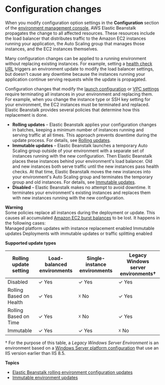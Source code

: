 # Configuration changes<a name="environments-updating"></a>

When you modify configuration option settings in the **Configuration** section of the [environment management console](environments-console.md), AWS Elastic Beanstalk propagates the change to all affected resources\. These resources include the load balancer that distributes traffic to the Amazon EC2 instances running your application, the Auto Scaling group that manages those instances, and the EC2 instances themselves\.

Many configuration changes can be applied to a running environment without replacing existing instances\. For example, setting a [health check URL](environments-cfg-clb.md#using-features.managing.elb.healthchecks) triggers an environment update to modify the load balancer settings, but doesn't cause any downtime because the instances running your application continue serving requests while the update is propagated\.

Configuration changes that modify the [launch configuration](command-options-general.md#command-options-general-autoscalinglaunchconfiguration) or [VPC settings](command-options-general.md#command-options-general-ec2vpc) require terminating all instances in your environment and replacing them\. For example, when you change the instance type or SSH key setting for your environment, the EC2 instances must be terminated and replaced\. Elastic Beanstalk provides several policies that determine how this replacement is done\.
+ **Rolling updates** – Elastic Beanstalk applies your configuration changes in batches, keeping a minimum number of instances running and serving traffic at all times\. This approach prevents downtime during the update process\. For details, see [Rolling updates](using-features.rollingupdates.md)\.
+ **Immutable updates** – Elastic Beanstalk launches a temporary Auto Scaling group outside of your environment with a separate set of instances running with the new configuration\. Then Elastic Beanstalk places these instances behind your environment's load balancer\. Old and new instances both serve traffic until the new instances pass health checks\. At that time, Elastic Beanstalk moves the new instances into your environment's Auto Scaling group and terminates the temporary group and old instances\. For details, see [Immutable updates](environmentmgmt-updates-immutable.md)\.
+ **Disabled** – Elastic Beanstalk makes no attempt to avoid downtime\. It terminates your environment's existing instances and replaces them with new instances running with the new configuration\.

**Warning**  
Some policies replace all instances during the deployment or update\. This causes all accumulated [Amazon EC2 burst balances](https://docs.aws.amazon.com/AWSEC2/latest/DeveloperGuide/burstable-performance-instances.html) to be lost\. It happens in the following cases:  
Managed platform updates with instance replacement enabled
Immutable updates
Deployments with immutable updates or traffic splitting enabled


**Supported update types**  

| Rolling update setting | Load\-balanced environments | Single\-instance environments | Legacy Windows server environments† | 
| --- | --- | --- | --- | 
|  Disabled  |   ✓ Yes  |   ✓ Yes  |   ✓ Yes  | 
|  Rolling Based on Health  |   ✓ Yes  |   ☓ No  |   ✓ Yes  | 
|  Rolling Based on Time  |   ✓ Yes  |   ☓ No  |   ✓ Yes  | 
|  Immutable  |   ✓ Yes  |   ✓ Yes  |   ☓ No  | 

† For the purpose of this table, a *Legacy Windows Server Environment* is an environment based on a [Windows Server platform configuration](https://docs.aws.amazon.com/elasticbeanstalk/latest/platforms/platforms-supported.html#platforms-supported.net) that use an IIS version earlier than IIS 8\.5\.

**Topics**
+ [Elastic Beanstalk rolling environment configuration updates](using-features.rollingupdates.md)
+ [Immutable environment updates](environmentmgmt-updates-immutable.md)